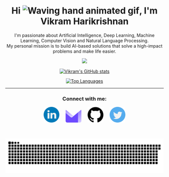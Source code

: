 <h1 align="center">Hi <img src="https://raw.githubusercontent.com/nixin72/nixin72/master/wave.gif" 
         alt="Waving hand animated gif"
         height="45"
         width="45" />, I'm Vikram Harikrishnan</h1>
         
<p align="center">
I'm passionate about Artificial Intelligence, Deep Learning, Machine Learning, Computer Vision and Natural Language Processing. <br>
         My personal mission is to build AI-based solutions that solve a high-impact problems and make life easier.
</p>

<p align="center">
<a href="http://www.github.com/vikram0230"><img src="https://github-readme-streak-stats.herokuapp.com/?user=vikram0230&stroke=3382ed&background=000000&ring=f97316&fire=f97316&currStreakNum=3382ed&currStreakLabel=f97316&sideNums=3382ed&sideLabels=3382ed&dates=3382ed&hide_border=true" /></a></p>

<p align="center">
<a href="http://www.github.com/vikram0230"><img src="https://github-readme-stats.vercel.app/api?username=vikram0230&show_icons=true&hide=&count_private=true&title_color=f97316&text_color=3382ed&icon_color=3382ed&bg_color=000000&hide_border=true&show_icons=true" alt="Vikram's GitHub stats" width="450"/></a></p>

<p align="center">
<a href="https://github.com/vikram0230" align="left"><img src="https://github-readme-stats.vercel.app/api/top-langs/?username=vikram0230&layout=compact&langs_count=10&title_color=f97316&text_color=3382ed&icon_color=3382ed&bg_color=000000&hide_border=true&locale=en&custom_title=Top%20%Languages" alt="Top Languages" width="400"/></a></p>

<hr>
<h3 align="center">Connect with me:</h3>
<p align="center">
<a href="https://www.linkedin.com/in/vikram-harikrishnan"><img src="https://github.com/vikram0230/vikram0230/blob/main/logos/linkedin.png" width="50" /></a>&nbsp;&nbsp;&nbsp;&nbsp;
<a href="mailto:vikramharikrishnan@protonmail.com"><img src="https://github.com/vikram0230/vikram0230/blob/main/logos/proton.png" width="50" /></a>&nbsp;&nbsp;&nbsp;&nbsp;
<a href="https://github.com/vikram0230"><img src="https://github.com/vikram0230/vikram0230/blob/main/logos/github-logo.png" width="50" /></a>&nbsp;&nbsp;&nbsp;&nbsp;
<a href="https://twitter.com/vikram_hk"><img src="https://github.com/vikram0230/vikram0230/blob/main/logos/twitter.png" width="50" /></a>

<br>
<br>
<br>
<p align="center">
  <img src="https://github.com/vikram0230/vikram0230/raw/output/github-contribution-grid-snake.svg" alt="snake"></center>
</p>

